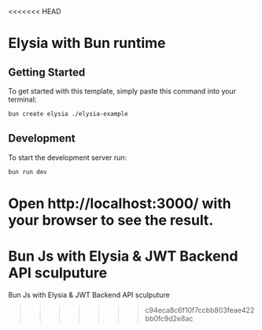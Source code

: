 <<<<<<< HEAD
# Elysia with Bun runtime

## Getting Started
To get started with this template, simply paste this command into your terminal:
```bash
bun create elysia ./elysia-example
```

## Development
To start the development server run:
```bash
bun run dev
```

Open http://localhost:3000/ with your browser to see the result.
=======
# Bun Js with Elysia & JWT Backend API sculputure
Bun Js with Elysia & JWT Backend API sculputure
>>>>>>> c94eca8c6f10f7ccbb803feae422bb0fc9d2e8ac
